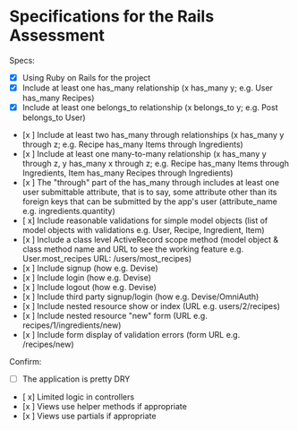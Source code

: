 # Specifications for the Rails Assessment

Specs:
- [x] Using Ruby on Rails for the project
- [x] Include at least one has_many relationship (x has_many y; e.g. User has_many Recipes) 
- [x] Include at least one belongs_to relationship (x belongs_to y; e.g. Post belongs_to User)
- [x ] Include at least two has_many through relationships (x has_many y through z; e.g. Recipe has_many Items through Ingredients)
- [x ] Include at least one many-to-many relationship (x has_many y through z, y has_many x through z; e.g. Recipe has_many Items through Ingredients, Item has_many Recipes through Ingredients)
- [x ] The "through" part of the has_many through includes at least one user submittable attribute, that is to say, some attribute other than its foreign keys that can be submitted by the app's user (attribute_name e.g. ingredients.quantity)
- [ x] Include reasonable validations for simple model objects (list of model objects with validations e.g. User, Recipe, Ingredient, Item)
- [x ] Include a class level ActiveRecord scope method (model object & class method name and URL to see the working feature e.g. User.most_recipes URL: /users/most_recipes)
- [x ] Include signup (how e.g. Devise)
- [x ] Include login (how e.g. Devise)
- [x ] Include logout (how e.g. Devise)
- [x ] Include third party signup/login (how e.g. Devise/OmniAuth)
- [x ] Include nested resource show or index (URL e.g. users/2/recipes)
- [x ] Include nested resource "new" form (URL e.g. recipes/1/ingredients/new)
- [x ] Include form display of validation errors (form URL e.g. /recipes/new)

Confirm:
- [ ] The application is pretty DRY 
- [ x] Limited logic in controllers
- [x ] Views use helper methods if appropriate
- [x ] Views use partials if appropriate